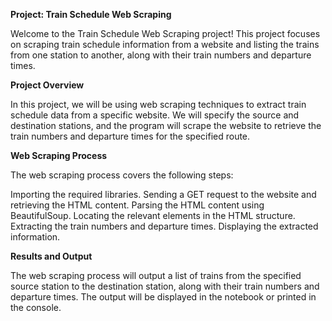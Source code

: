 **Project: Train Schedule Web Scraping**

Welcome to the Train Schedule Web Scraping project! This project focuses on scraping train schedule information from a website and listing the trains from one station to another, along with their train numbers and departure times.

**Project Overview**

In this project, we will be using web scraping techniques to extract train schedule data from a specific website. We will specify the source and destination stations, and the program will scrape the website to retrieve the train numbers and departure times for the specified route.

**Web Scraping Process**

The web scraping process covers the following steps:

Importing the required libraries.
Sending a GET request to the website and retrieving the HTML content.
Parsing the HTML content using BeautifulSoup.
Locating the relevant elements in the HTML structure.
Extracting the train numbers and departure times.
Displaying the extracted information.

**Results and Output**

The web scraping process will output a list of trains from the specified source station to the destination station, along with their train numbers and departure times. The output will be displayed in the notebook or printed in the console.
